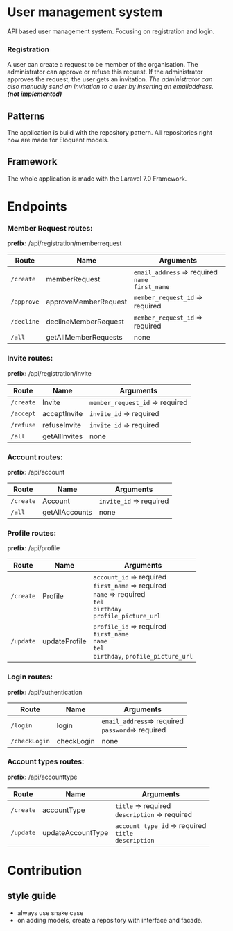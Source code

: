 # User management system
API based user management system. Focusing on registration and login.

### Registration
A user can create a request to be member of the organisation. The administrator can approve or refuse this request.
If the administrator approves the request, the user gets an invitation.
_The administrator can also manually send an invitation to a user by inserting an emailaddress. **(not implemented)**_

## Patterns
The application is build with the repository pattern. All repositories right now are made for Eloquent models.

## Framework
The whole application is made with the Laravel 7.0 Framework.

# Endpoints
### Member Request routes:
**prefix:** /api/registration/memberrequest

| Route        | Name               | Arguments                                       |
|--------------|--------------------|-------------------------------------------------|
|`/create`     |memberRequest       |`email_address` => required<br />`name`<br />`first_name`|
|`/approve`    |approveMemberRequest|`member_request_id` => required                  |
|`/decline`    |declineMemberRequest|`member_request_id` => required                  |
|`/all`        |getAllMemberRequests|none|


### Invite routes:
**prefix:** /api/registration/invite

| Route        | Name               | Arguments                          |
|--------------|--------------------|------------------------------------|
|`/create`     |Invite              |`member_request_id` => required     |
|`/accept`     |acceptInvite        |`invite_id` => required             |
|`/refuse`     |refuseInvite        |`invite_id` => required             |
|`/all`        |getAllInvites       |none|


### Account routes:
**prefix:** /api/account

| Route        | Name               | Arguments                          |
|--------------|--------------------|------------------------------------|
|`/create`     |Account             |`invite_id` => required             |
|`/all`        |getAllAccounts      |none|

### Profile routes:
**prefix:** /api/profile

| Route        | Name               | Arguments                          |
|--------------|--------------------|------------------------------------|
|`/create`     |Profile             |`account_id` => required<br />`first_name` => required<br />`name` => required<br />`tel`<br />`birthday`<br />`profile_picture_url`|
|`/update`     |updateProfile       |`profile_id` => required<br />`first_name`<br />`name`<br />`tel`<br />`birthday`, `profile_picture_url`|

### Login routes:
**prefix:** /api/authentication

| Route        | Name               | Arguments                          |
|--------------|--------------------|------------------------------------|
|`/login`      |login               |`email_address`=> required<br />`password`=> required|
|`/checkLogin` |checkLogin          |none|

### Account types routes:
**prefix:** /api/accounttype

| Route        | Name               | Arguments                          |
|--------------|--------------------|------------------------------------|
|`/create`     |accountType         |`title` => required<br />`description` => required|
|`/update`     |updateAccountType   |`account_type_id` => required<br />`title`<br />`description`|

# Contribution
## style guide
- always use snake case
- on adding models, create a repository with interface and facade.
 
